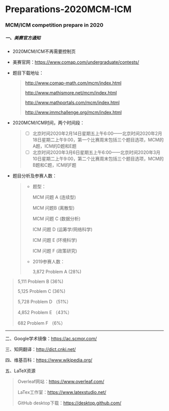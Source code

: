 # Preparations-2020MCM-ICM
### MCM/ICM competition prepare in 2020

##### 一、美赛官方通知

- 2020MCM/ICM不再需要控制页

- 美赛官网：https://www.comap.com/undergraduate/contests/

- 题目下载地址：

  >http://www.comap-math.com/mcm/index.html 
  >
  >http://www.mathismore.net/mcm/index.html 
  >
  >http://www.mathportals.com/mcm/index.html 
  >
  >http://www.immchallenge.org/mcm/index.html

- 2020MCM/ICM时间，两个时间段：

  > - [ ] 北京时间2020年2月14日星期五上午6:00——北京时间2020年2月18日星期二上午9:00，第一个比赛周末包括三个题目选项，MCM的A题，ICM的D题和E题
  > - [ ] 北京时间2020年3月6日星期五上午6:00——北京时间2020年3月10日星期二上午9:00，第二个比赛周末包括三个题目选项，MCM的B题和C题，ICM的F题

- 题目分析及参赛人数：

  > - 题型：
  >
  >   MCM 问题 A (连续型) 
  >
  >   MCM 问题B (离散型) 
  >
  >   MCM 问题 C (数据分析) 
  >
  >   ICM 问题 D (运筹学/网络科学) 
  >
  >   ICM 问题 E (环境科学) 
  >
  >   ICM 问题 F (政策研究)
  >
  > - 2019参赛人数：
  >
  >   3,872 Problem A (28%) 
  >
>   5,111 Problem B (36%) 
  >
  >   5,125 Problem C (36%)
  >
  >   5,728 Problem D （51%） 
  >
  >   4,852 Problem E （43%） 
  >
  >   682 Problem F （6%）
  
  ---------------

 二、Google学术镜像：https://ac.scmor.com/

三、知网翻译：http://dict.cnki.net/

四、维基百科：https://www.wikipedia.org/

五、LaTeX资源

> Overleaf网站：https://www.overleaf.com/
>
> LaTex工作室：https://www.latexstudio.net/
>
> GitHub desktop下载：https://desktop.github.com/